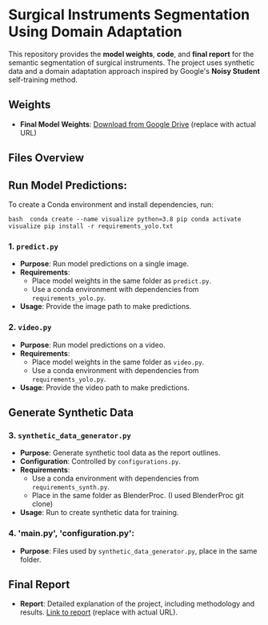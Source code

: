 # Surgical Instruments Segmentation Using Domain Adaptation

This repository provides the **model weights**, **code**, and **final report** for the semantic segmentation of surgical instruments. The project uses synthetic data and a domain adaptation approach inspired by Google's **Noisy Student** self-training method.

## Weights
- **Final Model Weights**: [Download from Google Drive](#) (replace with actual URL)

## Files Overview
## Run Model Predictions:
To create a Conda environment and install dependencies, run:

``bash 
conda create --name visualize python=3.8 pip
conda activate visualize
pip install -r requirements_yolo.txt``

### 1. `predict.py`
   - **Purpose**: Run model predictions on a single image.
   - **Requirements**: 
     - Place model weights in the same folder as `predict.py`.
     - Use a conda environment with dependencies from `requirements_yolo.py`.
   - **Usage**: Provide the image path to make predictions.

### 2. `video.py`
   - **Purpose**: Run model predictions on a video.
   - **Requirements**: 
     - Place model weights in the same folder as `video.py`.
     - Use a conda environment with dependencies from `requirements_yolo.py`.
   - **Usage**: Provide the video path to make predictions.

## Generate Synthetic Data

### 3. `synthetic_data_generator.py`
   - **Purpose**: Generate synthetic tool data as the report outlines.
   - **Configuration**: Controlled by `configurations.py`.
   - **Requirements**: 
     - Use a conda environment with dependencies from `requirements_synth.py`.
     - Place in the same folder as BlenderProc. (I used BlenderProc git clone)
   - **Usage**: Run to create synthetic data for training.
### 4. 'main.py', 'configuration.py':
   - **Purpose**: Files used by `synthetic_data_generator.py`, place in the same folder. 

## Final Report
- **Report**: Detailed explanation of the project, including methodology and results. [Link to report](#) (replace with actual URL).
